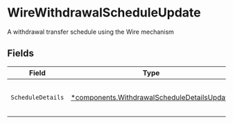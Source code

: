 # WireWithdrawalScheduleUpdate

A withdrawal transfer schedule using the Wire mechanism


## Fields

| Field                                                                                                     | Type                                                                                                      | Required                                                                                                  | Description                                                                                               |
| --------------------------------------------------------------------------------------------------------- | --------------------------------------------------------------------------------------------------------- | --------------------------------------------------------------------------------------------------------- | --------------------------------------------------------------------------------------------------------- |
| `ScheduleDetails`                                                                                         | [*components.WithdrawalScheduleDetailsUpdate](../../models/components/withdrawalscheduledetailsupdate.md) | :heavy_minus_sign:                                                                                        | Details of withdrawal schedule transfers                                                                  |